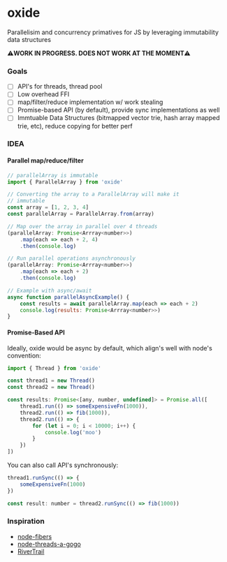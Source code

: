 oxide
=====
Parallelisim and concurrency primatives for JS by leveraging immutability data structures

⚠️**WORK IN PROGRESS. DOES NOT WORK AT THE MOMENT**⚠️

### Goals
- [ ] API's for threads, thread pool
- [ ] Low overhead FFI
- [ ] map/filter/reduce implementation w/ work stealing
- [ ] Promise-based API (by default), provide sync implementations as well
- [ ] Immtuable Data Structures (bitmapped vector trie, hash array mapped trie, etc), reduce copying for better perf

### IDEA
#### Parallel map/reduce/filter
```js
// parallelArray is immutable
import { ParallelArray } from 'oxide'

// Converting the array to a ParallelArray will make it
// immutable
const array = [1, 2, 3, 4]
const parallelArray = ParallelArray.from(array)

// Map over the array in parallel over 4 threads
(parallelArray: Promise<Arrray<number>>)
    .map(each => each + 2, 4)
    .then(console.log)

// Run parallel operations asynchronously
(parallelArray: Promise<Arrray<number>>)
    .map(each => each + 2)
    .then(console.log)

// Example with async/await
async function parallelAsyncExample() {
    const results = await parallelArray.map(each => each + 2)
    console.log(results: Promise<Arrray<number>>)
}
```

#### Promise-Based API
Ideally, oxide would be async by default, which align's well with node's convention:
```js
import { Thread } from 'oxide'

const thread1 = new Thread()
const thread2 = new Thread()

const results: Promise<[any, number, undefined]> = Promise.all([
    thread1.run(() => someExpensiveFn(1000)),
    thread2.run(() => fib(1000)),
    thread2.run(() => {
        for (let i = 0; i < 10000; i++) {
            console.log('moo')
        }
    })
])

```

You can also call API's synchronously:

```js
thread1.runSync(() => {
    someExpensiveFn(1000)
})

const result: number = thread2.runSync(() => fib(1000))
```

### Inspiration
* [node-fibers](https://github.com/laverdet/node-fibers)
* [node-threads-a-gogo](https://github.com/xk/node-threads-a-gogo)
* [RiverTrail](https://github.com/IntelLabs/RiverTrail)
